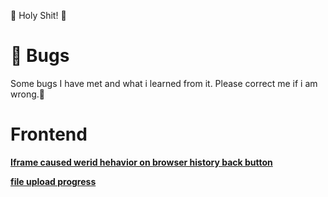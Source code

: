 🤯 Holy Shit! 🤯

# 🐛 Bugs
Some bugs I have met and what i learned from it. Please correct me if i am wrong.👏

# Frontend
**[Iframe caused werid hehavior on browser history back button](./Web/JavaScript/browser-history.md)**

**[file upload progress](./Web/JavaScript/Axios.md)**